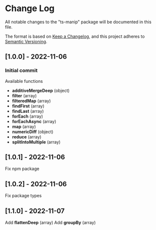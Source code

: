 # Change Log

All notable changes to the "ts-manip" package will be documented in this file.

The format is based on [Keep a Changelog](https://keepachangelog.com/en/1.0.0/),
and this project adheres to [Semantic Versioning](https://semver.org/spec/v2.0.0.html).

## [1.0.0] - 2022-11-06

### Initial commit

Available functions
- **additiveMergeDeep** (object)
- **filter** (array)
- **filteredMap** (array)
- **findFirst** (array)
- **findLast** (array)
- **forEach** (array)
- **forEachAsync** (array)
- **map** (array)
- **numericDiff** (object)
- **reduce** (array)
- **splitIntoMultiple** (array)

## [1.0.1] - 2022-11-06

Fix npm package

## [1.0.2] - 2022-11-06

Fix package types

## [1.1.0] - 2022-11-07

Add **flattenDeep** (array)
Add **groupBy** (array)
